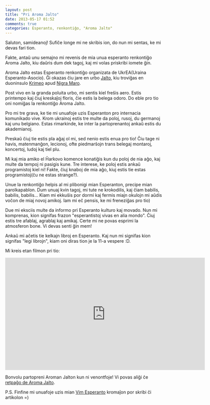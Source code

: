 ```yaml
---
layout: post
title: "Pri Aroma Jalto"
date: 2013-05-17 01:52
comments: true
categories: Esperanto, renkontiĝo, "Aroma Jalto"
---
```


Saluton, samideanoj!
Sufiĉe longe mi ne skribis ion, do nun mi sentas, ke mi devas fari tion.

Fakte, antaŭ unu semajno mi revenis de mia unua esperanto renkontiĝo Aroma Jalto,
kiu daŭris dum dek tagoj, kaj mi volas priskribi iomete ĝin.

Aroma Jalto estas Esperanto renkontiĝo organizata de UkrEA(Uraina Esperanto-Asocio).
Ĝi okazas ĉiu jare en urbo [Jalto](http://eo.wikipedia.org/wiki/Jalto), kiu
troviĝas en duoninsulo [Krimeo](http://eo.wikipedia.org/wiki/Krimeo) apud
[Nigra Maro](http://eo.wikipedia.org/wiki/Nigra_Maro).

Post vivo en la granda poluita urbo, mi sentis kiel freŝis aero.
Estis printempo kaj ĉiuj kreskaĵoj floris, ĉie estis la belega odoro. Do eble pro
tio oni nomiĝas la renkontiĝo Aroma Jalto.

Pro mi tre grava, ke tie mi unuafoje uzis Esperanton pro internacia komunikado vive.
Krom ukrainoj estis tre multe da poloj, rusoj, du germanoj kaj unu belgiano.
Estas rimarkinde, ke inter la partoprenantoj ankaŭ estis du akademianoj.

Preskaŭ ĉiuj tie estis pla aĝaj ol mi, sed nenio estis enua pro tio!
Ĉiu tage ni havis, matenmanĝon, lecionoj, ofte piedmarŝojn trans belegaj montaroj,
koncertoj, ludoj kaj tiel plu.

Mi kaj mia amiko el Ĥarkovo komence konatiĝis kun du poloj de nia aĝo, kaj multe
da tempoj ni pasigis kune. Tre interese, ke poloj estis ankaŭ programistoj kiel ni!
Fakte, ĉiuj knaboj de mia aĝo, kiuj estis tie estas programistoj(ĉu ne estas strange?).

Unue la renkontiĝo helpis al mi plibonigi mian Esperanton, precipe mian parolkapablon.
Dum unuaj kvin tagoj, mi tute ne krokodilis, kaj ĉiam babilis, babilis, babilis... Kiam
mi ekkuŝis por dormi kaj fermis miajn okulojn mi aŭdis voĉon de miaj novoj amikoj.
Iam mi eĉ pensis, ke mi freneziĝas pro tio)

Due mi eksciis multe da informo pri Esperanto kulturo kaj movado. Nun mi komprenas,
kion signifas frazon "esperantistoj vivas en alia mondo". Ĉiuj estis tre afablaj,
agrablaj kaj amikaj. Certe mi ne povas esprimi la atmosferon bone. Vi devas senti
ĝin mem!

Ankaŭ mi aĉetis tie kelkajn libroj en Esperanto. Kaj nun mi signifas kion signifas
"legi librojn", kiam oni diras tion je la 11-a vespere :D.


Mi kreis etan filmon pri tio:

<iframe width="640" height="360" src="http://www.youtube.com/embed/L-f1Z01DcBY" frameborder="0" allowfullscreen></iframe>


Bonvolu partopreni Aroman Jalton kun ni venontfoje!
Vi povas aliĝi ĉe [retpaĝo de Aroma Jalto](http://aromajalto.ukrainio.org.ua/).


P.S. Finfine mi unuafoje uzis mian [Vim Esperanto](https://github.com/greyblake/vim-esperanto)
kromaĵon por skribi ĉi artikolon =)

